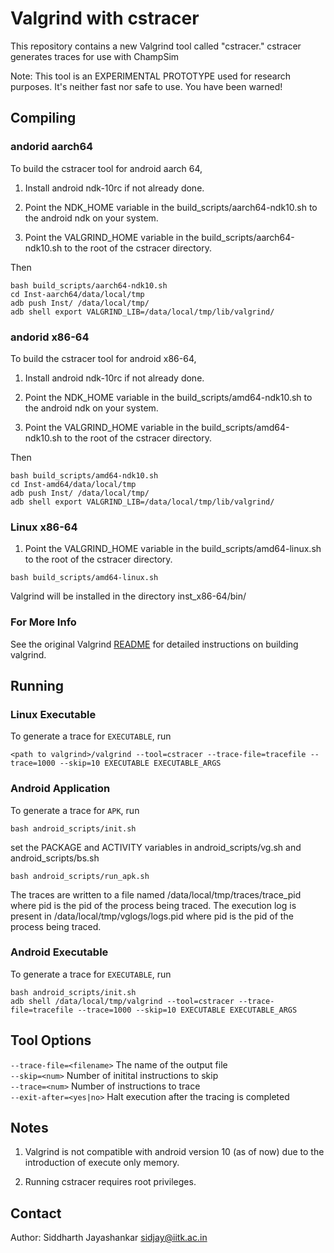 # Valgrind with cstracer

This repository contains a new Valgrind tool called "cstracer."
cstracer generates traces for use with ChampSim

Note: This tool is an EXPERIMENTAL PROTOTYPE used for research purposes.
It's neither fast nor safe to use. You have been warned!

## Compiling

### andorid aarch64
To build the cstracer tool for android aarch 64, 

1. Install android ndk-10rc if not already done.

2. Point the NDK_HOME variable in the build_scripts/aarch64-ndk10.sh to the android ndk on your system.

3. Point the VALGRIND_HOME variable in the build_scripts/aarch64-ndk10.sh to the root of the cstracer directory.

Then 
~~~
bash build_scripts/aarch64-ndk10.sh
cd Inst-aarch64/data/local/tmp
adb push Inst/ /data/local/tmp/
adb shell export VALGRIND_LIB=/data/local/tmp/lib/valgrind/
~~~

### andorid x86-64
To build the cstracer tool for android x86-64, 

1. Install android ndk-10rc if not already done.

2. Point the NDK_HOME variable in the build_scripts/amd64-ndk10.sh to the android ndk on your system.

3. Point the VALGRIND_HOME variable in the build_scripts/amd64-ndk10.sh to the root of the cstracer directory.

Then 
~~~
bash build_scripts/amd64-ndk10.sh
cd Inst-amd64/data/local/tmp
adb push Inst/ /data/local/tmp/
adb shell export VALGRIND_LIB=/data/local/tmp/lib/valgrind/
~~~

### Linux x86-64
1. Point the VALGRIND_HOME variable in the build_scripts/amd64-linux.sh to the root of the cstracer directory.
~~~
bash build_scripts/amd64-linux.sh
~~~
Valgrind will be installed in the directory inst_x86-64/bin/

### For More Info
See the original Valgrind [README](README.valgrind) for detailed instructions on building valgrind.

## Running

### Linux Executable
To generate a trace for `EXECUTABLE`, run
~~~
<path to valgrind>/valgrind --tool=cstracer --trace-file=tracefile --trace=1000 --skip=10 EXECUTABLE EXECUTABLE_ARGS
~~~

### Android Application
To generate a trace for `APK`, run
~~~
bash android_scripts/init.sh
~~~
set the PACKAGE and ACTIVITY variables in android_scripts/vg.sh and android_scripts/bs.sh
~~~
bash android_scripts/run_apk.sh
~~~

The traces are written to a file named /data/local/tmp/traces/trace_pid where pid is the pid of the process being traced. 
The execution log is present in /data/local/tmp/vglogs/logs.pid where pid is the pid of the process being traced. 

### Android Executable
To generate a trace for `EXECUTABLE`, run
~~~
bash android_scripts/init.sh
adb shell /data/local/tmp/valgrind --tool=cstracer --trace-file=tracefile --trace=1000 --skip=10 EXECUTABLE EXECUTABLE_ARGS
~~~

## Tool Options

`--trace-file=<filename>` The name of the output file  
`--skip=<num>`	Number of initital instructions to skip  
`--trace=<num>`	Number of instructions to trace  
`--exit-after=<yes|no>` Halt execution after the tracing is completed

## Notes

1. Valgrind is not compatible with android version 10 (as of now) due to the introduction of execute only memory.

2. Running cstracer requires root privileges.

## Contact
Author: Siddharth Jayashankar <sidjay@iitk.ac.in>

